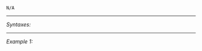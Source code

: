`N/A`


---
*Syntaxes:*

<!-- [] call `BIS_fnc_moduleExecute` -->

---
*Example 1:*

<!-- 
```sqf
[] call BIS_fnc_moduleExecute;
``` -->